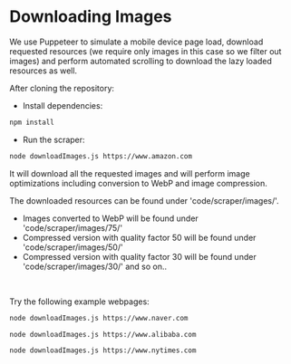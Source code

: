 # Downloading Images

We use Puppeteer to simulate a mobile device page load, download requested resources (we require only images in this case so we filter out images) and perform automated scrolling to download the lazy loaded resources as well.

After cloning the repository:

- Install dependencies:

```sh
npm install
```

- Run the scraper:

```sh
node downloadImages.js https://www.amazon.com
```
It will download all the requested images and will perform image optimizations including conversion to WebP and image compression.

The downloaded resources can be found under 'code/scraper/images/'. 
- Images converted to WebP will be found under 'code/scraper/images/75/'
- Compressed version with quality factor 50 will be found under 'code/scraper/images/50/'
- Compressed version with quality factor 30 will be found under 'code/scraper/images/30/'
and so on..
<br>

Try the following example webpages:
```sh
node downloadImages.js https://www.naver.com
```
```sh
node downloadImages.js https://www.alibaba.com
```
```sh
node downloadImages.js https://www.nytimes.com
```
<br>

